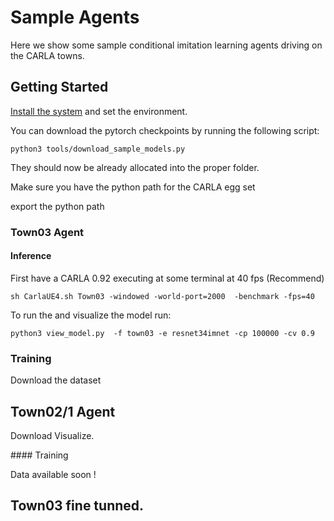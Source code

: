 Sample Agents
============


Here we show some sample conditional imitation learning
agents driving on the CARLA towns.


Getting Started
-------------


[Install the system](../README.md/#installation) and set the environment.

You can download the pytorch checkpoints by running the following script:

    python3 tools/download_sample_models.py

They should now be already allocated into the proper folder.

Make sure you have the python path for the CARLA egg set

export the python path


### Town03 Agent


#### Inference

First have a CARLA 0.92 executing at some terminal at 40 fps (Recommend)

    sh CarlaUE4.sh Town03 -windowed -world-port=2000  -benchmark -fps=40
 

To run the and visualize the model run:

    python3 view_model.py  -f town03 -e resnet34imnet -cp 100000 -cv 0.9




### Training


Download the dataset





Town02/1 Agent
----------------

Download
Visualize.


#### Training


Data available soon !



Town03 fine tunned.
---------------
